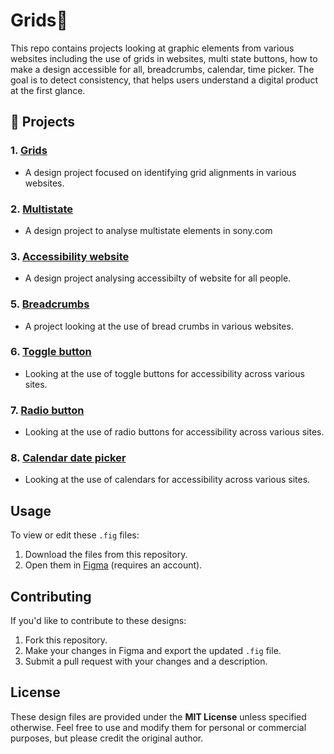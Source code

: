 # Grids🚀

This repo contains projects looking at graphic elements from various websites including the use of grids in websites, multi state buttons, how to make a design accessible for all, breadcrumbs, calendar, time picker. The goal is to detect consistency, that helps users understand a digital product at the first glance.

## 🌟 Projects

### 1. [**Grids**](https://github.com/nyunja/ui-rules/blob/main/Paul_John_Grids_01182025_V1.fig)
   - A design project focused on identifying grid alignments in various websites.

### 2. [**Multistate**](https://github.com/nyunja/ui-rules/blob/main/Paul_John_MultiState_01182025_V1.fig)
   - A design project to analyse multistate elements in sony.com

### 3. [**Accessibility website**](https://github.com/nyunja/ui-rules/blob/main/Paul_John_AccessibiltyWebsite_01182025_V1.fig)
   - A design project analysing accessibilty of website for all people.

### 5. [**Breadcrumbs**](https://github.com/nyunja/ui-rules/blob/main/Paul_John_Breadcrumbs_01182025_V1.fig)
   - A project looking at the use of bread crumbs in various websites.

### 6. [**Toggle button**](https://github.com/nyunja/ui-rules/blob/main/Paul_John_ToggleButton_01192025_V1.fig)
   - Looking at the use of toggle buttons for accessibility across various sites.

### 7. [**Radio button**](https://github.com/nyunja/ui-rules/blob/main/Paul_John_RadioButtons_01192025_V1.fig)
   - Looking at the use of radio buttons for accessibility across various sites.

### 8. [**Calendar date picker**](https://github.com/nyunja/ui-rules/blob/main/Paul_John_Calendars_01182025_V1.fig)
   - Looking at the use of calendars for accessibility across various sites.

## Usage

To view or edit these `.fig` files:

1. Download the files from this repository.
2. Open them in [Figma](https://www.figma.com/) (requires an account).

## Contributing

If you'd like to contribute to these designs:

1. Fork this repository.
2. Make your changes in Figma and export the updated `.fig` file.
3. Submit a pull request with your changes and a description.

## License

These design files are provided under the **MIT License** unless specified otherwise. Feel free to use and modify them for personal or commercial purposes, but please credit the original author.